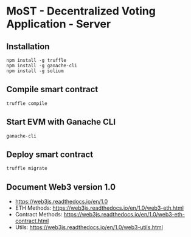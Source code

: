 # MoST - Decentralized Voting Application - Server

## Installation
```
npm install -g truffle
npm install -g ganache-cli
npm install -g solium
```

## Compile smart contract
```
truffle compile
```

## Start EVM with Ganache CLI
```
ganache-cli
```

## Deploy smart contract
```
truffle migrate
```

## Document Web3 version 1.0
+ https://web3js.readthedocs.io/en/1.0
+ ETH Methods: https://web3js.readthedocs.io/en/1.0/web3-eth.html
+ Contract Methods: https://web3js.readthedocs.io/en/1.0/web3-eth-contract.html
+ Utils: https://web3js.readthedocs.io/en/1.0/web3-utils.html
